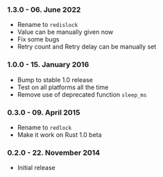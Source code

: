 ### 1.3.0 - 06. June 2022

* Rename to `redislock`
* Value can be manually given now
* Fix some bugs
* Retry count and Retry delay can be manually set

### 1.0.0 - 15. January 2016

* Bump to stable 1.0 release
* Test on all platforms all the time
* Remove use of deprecated function `sleep_ms`

### 0.3.0 - 09. April 2015

* Rename to `redlock`
* Make it work on Rust 1.0 beta

### 0.2.0 - 22. November 2014

* Initial release
